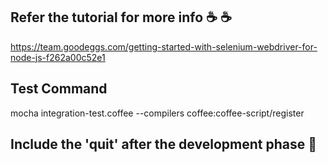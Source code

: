 ## Refer the tutorial for more info :coffee: :coffee:
https://team.goodeggs.com/getting-started-with-selenium-webdriver-for-node-js-f262a00c52e1

## Test Command
mocha integration-test.coffee --compilers coffee:coffee-script/register

## Include the 'quit' after the development phase  :hammer: